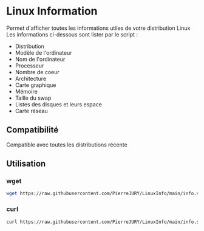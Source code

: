 # Linux Information

Permet d'afficher toutes les informations utiles de votre distribution Linux
Les informations ci-dessous sont lister par le script :

* Distribution
* Modèle de l'ordinateur
* Nom de l'ordinateur
* Processeur
* Nombre de coeur
* Architecture
* Carte graphique
* Mémoire
* Taille du swap
* Listes des disques et leurs espace
* Carte réseau


## Compatibilité

Compatible avec toutes les distributions récente


## Utilisation

### wget

```bash
wget https://raw.githubusercontent.com/PierreJURY/LinuxInfo/main/info.sh -qO - | bash -s
```

### curl

```bash
curl https://raw.githubusercontent.com/PierreJURY/LinuxInfo/main/info.sh | bash -s
```
